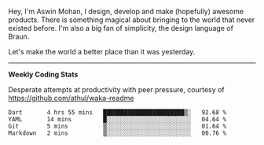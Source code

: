 Hey, I'm Aswin Mohan, I design, develop and make (hopefully) awesome products. There is something magical about bringing to the world that never existed before. I'm also a big fan of simplicity, the design language of Braun. 

Let's make the world a better place than it was yesterday.

<hr />

**Weekly Coding Stats**

Desperate attempts at productivity with peer pressure, courtesy of https://github.com/athul/waka-readme

<!--START_SECTION:waka-->
```text
Dart       4 hrs 55 mins   ███████████████████████▒░   92.68 % 
YAML       14 mins         █░░░░░░░░░░░░░░░░░░░░░░░░   04.64 % 
Git        5 mins          ▒░░░░░░░░░░░░░░░░░░░░░░░░   01.64 % 
Markdown   2 mins          ▒░░░░░░░░░░░░░░░░░░░░░░░░   00.76 % 
```
<!--END_SECTION:waka-->

